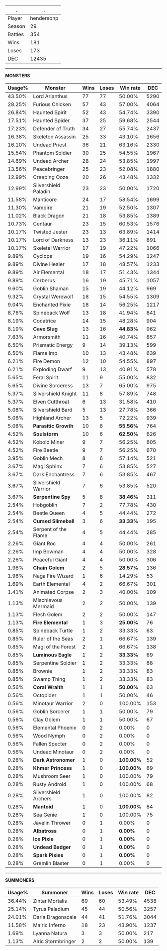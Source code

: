 .|.
|-|-
Player|hendersonp
Season|29
Battles|354
Wins|181
Loses|173
DEC|12435

---
**MONSTERS**

Usage%|Monster|Wins|Loses|Win rate|DEC|
-|-|-|-|-|-|
43.50%|Lord Arianthus|77|77|50.00%|5290|
28.25%|Furious Chicken|57|43|57.00%|4064|
26.84%|Haunted Spirit|52|43|54.74%|3390|
17.51%|Haunted Spider|37|25|59.68%|2544|
17.23%|Defender of Truth|34|27|55.74%|2437|
16.38%|Skeleton Assassin|25|33|43.10%|1656|
16.10%|Undead Priest|36|21|63.16%|2330|
15.54%|Phantom Soldier|30|25|54.55%|1967|
14.69%|Undead Archer|28|24|53.85%|1997|
13.56%|Peacebringer|25|23|52.08%|1880|
12.99%|Creeping Ooze|20|26|43.48%|1332|
12.99%|Silvershield Paladin|23|23|50.00%|1720|
11.58%|Manticore|24|17|58.54%|1699|
11.30%|Vampire|21|19|52.50%|1307|
11.02%|Black Dragon|21|18|53.85%|1389|
10.73%|Centaur|23|15|60.53%|1576|
10.17%|Twisted Jester|23|13|63.89%|1414|
10.17%|Lord of Darkness|13|23|36.11%|891|
10.17%|Skeletal Warrior|17|19|47.22%|1066|
9.89%|Cyclops|19|16|54.29%|1247|
9.89%|Divine Healer|17|18|48.57%|1233|
9.89%|Air Elemental|18|17|51.43%|1344|
9.89%|Cerberus|16|19|45.71%|1057|
9.60%|Goblin Shaman|15|19|44.12%|969|
9.32%|Crystal Werewolf|18|15|54.55%|1309|
9.04%|Enchanted Pixie|18|14|56.25%|1217|
8.76%|Spineback Wolf|13|18|41.94%|841|
8.19%|Cocatrice|14|15|48.28%|904|
8.19%|**Cave Slug**|13|16|**44.83%**|962|
7.63%|Armorsmith|11|16|40.74%|857|
6.50%|Prismatic Energy|9|14|39.13%|599|
6.50%|Flame Imp|10|13|43.48%|639|
6.21%|Fire Demon|12|10|54.55%|897|
6.21%|Exploding Dwarf|9|13|40.91%|578|
5.65%|Feral Spirit|11|9|55.00%|832|
5.65%|Divine Sorceress|13|7|65.00%|975|
5.37%|Silvershield Knight|11|8|57.89%|748|
5.37%|Elven Cutthroat|6|13|31.58%|410|
5.08%|Silvershield Bard|5|13|27.78%|366|
5.08%|Highland Archer|13|5|72.22%|939|
5.08%|**Parasitic Growth**|10|8|**55.56%**|764|
4.52%|**Soulstorm**|10|6|**62.50%**|626|
4.52%|Kobold Miner|9|7|56.25%|605|
4.52%|Fire Beetle|9|7|56.25%|670|
3.95%|Goblin Mech|8|6|57.14%|521|
3.67%|Magi Sphinx|7|6|53.85%|527|
3.67%|Dark Enchantress|7|6|53.85%|467|
3.67%|Silvershield Warrior|7|6|53.85%|520|
3.67%|**Serpentine Spy**|5|8|**38.46%**|311|
2.54%|Hobgoblin|7|2|77.78%|430|
2.54%|Beetle Queen|4|5|44.44%|272|
2.54%|**Cursed Slimeball**|3|6|**33.33%**|195|
2.54%|Serpent of the Flame|4|5|44.44%|285|
2.26%|Giant Roc|4|4|50.00%|261|
2.26%|Imp Bowman|4|4|50.00%|328|
2.26%|Peaceful Giant|4|4|50.00%|306|
1.98%|**Chain Golem**|2|5|**28.57%**|136|
1.98%|Naga Fire Wizard|1|6|14.29%|53|
1.69%|Earth Elemental|4|2|66.67%|301|
1.41%|Animated Corpse|2|3|40.00%|109|
1.13%|Mischievous Mermaid|2|2|50.00%|139|
1.13%|Flesh Golem|2|2|50.00%|147|
1.13%|**Fire Elemental**|1|3|**25.00%**|76|
0.85%|Spineback Turtle|1|2|33.33%|63|
0.85%|Ruler of the Seas|2|1|66.67%|139|
0.85%|Magi of the Forest|2|1|66.67%|138|
0.85%|**Luminous Eagle**|1|2|**33.33%**|69|
0.85%|Serpentine Soldier|1|2|33.33%|68|
0.85%|Brownie|1|2|33.33%|83|
0.85%|Swamp Thing|1|2|33.33%|83|
0.56%|**Coral Wraith**|1|1|**50.00%**|63|
0.56%|Octopider|1|1|50.00%|46|
0.56%|Minotaur Warrior|2|0|100.00%|153|
0.56%|Goblin Sorcerer|1|1|50.00%|79|
0.56%|Clay Golem|1|1|50.00%|67|
0.56%|Elemental Phoenix|0|2|0.00%|0|
0.56%|Wood Nymph|0|2|0.00%|0|
0.56%|Fallen Specter|0|2|0.00%|0|
0.56%|Undead Minotaur|0|2|0.00%|0|
0.28%|**Dark Astronomer**|1|0|**100.00%**|52|
0.28%|**Khmer Princess**|1|0|**100.00%**|69|
0.28%|Mushroom Seer|1|0|100.00%|79|
0.28%|Rusty Android|1|0|100.00%|68|
0.28%|Silvershield Archers|1|0|100.00%|82|
0.28%|**Mantoid**|1|0|**100.00%**|84|
0.28%|Sea Genie|1|0|100.00%|75|
0.28%|Javelin Thrower|0|1|0.00%|0|
0.28%|**Albatross**|0|1|**0.00%**|0|
0.28%|**Ice Pixie**|0|1|**0.00%**|0|
0.28%|**Undead Badger**|0|1|**0.00%**|0|
0.28%|**Spark Pixies**|0|1|**0.00%**|0|
0.28%|Gremlin Blaster|0|1|0.00%|0|

---
**SUMMONERS**

Usage%|Summoner|Wins|Loses|Win rate|DEC|
-|-|-|-|-|-|
36.44%|Zintar Mortalis|69|60|53.49%|4538|
25.14%|Tyrus Paladium|45|44|50.56%|3257|
24.01%|Daria Dragonscale|44|41|51.76%|3044|
11.58%|Malric Inferno|18|23|43.90%|1237|
1.69%|Lyanna Natura|3|3|50.00%|217|
1.13%|Alric Stormbringer|2|2|50.00%|139|
